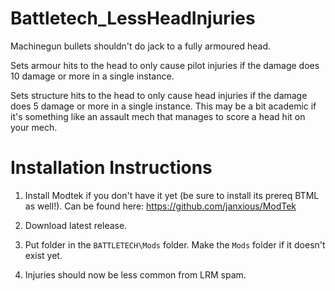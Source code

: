 # Battletech_LessHeadInjuries
Machinegun bullets shouldn't do jack to a fully armoured head.

Sets armour hits to the head to only cause pilot injuries if the damage does 10 damage or more in a single instance.

Sets structure hits to the head to only cause head injuries if the damage does 5 damage or more in a single instance. 
This may be a bit academic if it's something like an assault mech that manages to score a head hit on your mech.

# Installation Instructions

1. Install Modtek if you don't have it yet (be sure to install its prereq BTML as well!). Can be found here: https://github.com/janxious/ModTek

2. Download latest release.

3. Put folder in the `BATTLETECH\Mods` folder. Make the `Mods` folder if it doesn't exist yet.

4. Injuries should now be less common from LRM spam.
